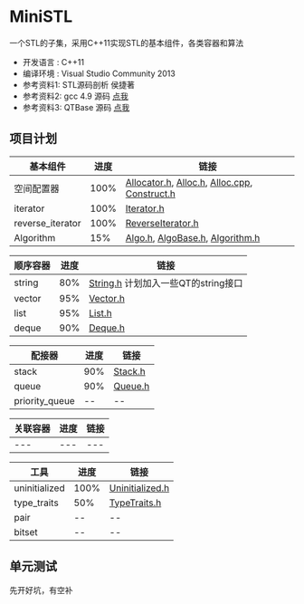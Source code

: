 # MiniSTL
  一个STL的子集，采用C++11实现STL的基本组件，各类容器和算法
* 开发语言 :  C++11
* 编译环境 :  Visual Studio Community 2013
* 参考资料1:  STL源码剖析 侯捷著
* 参考资料2:  gcc 4.9 源码 [点我](https://github.com/gcc-mirror/gcc/tree/master/libstdc%2B%2B-v3/include)
* 参考资料3:  QTBase 源码 [点我](https://github.com/qtproject/qtbase)

## 项目计划

|基本组件|进度|链接|
|---|---|---|
|空间配置器|100%|[Allocator.h](MiniSTL/Allocator.h), [Alloc.h](MiniSTL/Alloc.h), [Alloc.cpp](MiniSTL/Alloc.cpp), [Construct.h](MiniSTL/Construct.h)|
|iterator|100%|[Iterator.h](MiniSTL/Iterator.h)|
|reverse_iterator|100%|[ReverseIterator.h](MiniSTL/ReverseIterator.h)|
|Algorithm|15%|[Algo.h](MiniSTL/Algo.h), [AlgoBase.h](MiniSTL/AlgoBase.h), [Algorithm.h](MiniSTL/Algorithm.h)|

|顺序容器|进度|链接|
|---|---|---|
|string|80%|[String.h](MiniSTL/String.h) 计划加入一些QT的string接口|
|vector|95%|[Vector.h](MiniSTL/Vector.h)|
|list|95%|[List.h](MiniSTL/List.h)|
|deque|90%|[Deque.h](MiniSTL/Deque.h)|

|配接器|进度|链接|
|---|---|---|
|stack|90%|[Stack.h](MiniSTL/Stack.h)|
|queue|90%|[Queue.h](MiniSTL/Queue.h)|
|priority_queue|--|--|

|关联容器|进度|链接|
|---|---|---|
|---|---|---|

|工具|进度|链接|
|---|---|---|
|uninitialized|100%|[Uninitialized.h](MiniSTL/Uninitialized.h)|
|type_traits|50%|[TypeTraits.h](MiniSTL/TypeTraits.h)|
|pair|--|--|
|bitset|--|--|

## 单元测试

先开好坑，有空补
